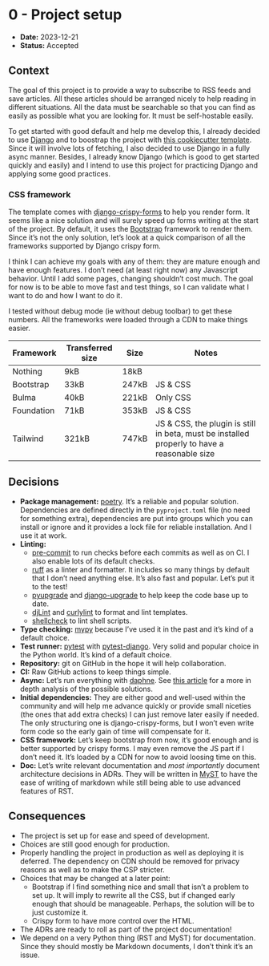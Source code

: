 # 0 - Project setup

* **Date:** 2023-12-21
* **Status:** Accepted

## Context

The goal of this project is to provide a way to subscribe to RSS feeds and save articles.
All these articles should be arranged nicely to help reading in different situations.
All the data must be searchable so that you can find as easily as possible what you are looking for.
It must be self-hostable easily.

To get started with good default and help me develop this, I already decided to use [Django](https://docs.djangoproject.com/) and to boostrap the project with [this cookiecutter template](https://cookiecutter-django.readthedocs.io/en/latest/).
Since it will involve lots of fetching, I also decided to use Django in a fully async manner.
Besides, I already know Django (which is good to get started quickly and easily) and I intend to use this project for practicing Django and applying some good practices.

### CSS framework

The template comes with [django-crispy-forms](https://github.com/django-crispy-forms/django-crispy-forms) to help you render form.
It seems like a nice solution and will surely speed up forms writing at the start of the project.
By default, it uses the [Bootstrap](https://getbootstrap.com/) framework to render them.
Since it’s not the only solution, let’s look at a quick comparison of all the frameworks supported by Django crispy form.

I think I can achieve my goals with any of them: they are mature enough and have enough features.
I don’t need (at least right now) any Javascript behavior.
Until I add some pages, changing shouldn’t cost much.
The goal for now is to be able to move fast and test things, so I can validate what I want to do and how I want to do it.

I tested without debug mode (ie without debug toolbar) to get these numbers.
All the frameworks were loaded through a CDN to make things easier.

| Framework  | Transferred size | Size  | Notes                                                                                       |
|------------|------------------|-------|---------------------------------------------------------------------------------------------|
| Nothing    | 9kB              | 18kB  |                                                                                             |
| Bootstrap  | 33kB             | 247kB | JS & CSS                                                                                    |
| Bulma      | 40kB             | 221kB | Only CSS                                                                                    |
| Foundation | 71kB             | 353kB | JS & CSS                                                                                    |
| Tailwind   | 321kB            | 747kB | JS & CSS, the plugin is still in beta, must be installed properly to have a reasonable size |


## Decisions

* **Package management:** [poetry](https://python-poetry.org/). It’s a reliable and popular solution. Dependencies are defined directly in the `pyproject.toml` file (no need for something extra), dependencies are put into groups which you can install or ignore and it provides a lock file for reliable installation. And I use it at work.
* **Linting:**
  * [pre-commit](https://pre-commit.com/) to run checks before each commits as well as on CI. I also enable lots of its default checks.
  * [ruff](https://docs.astral.sh/ruff/) as a linter and formatter. It includes so many things by default that I don’t need anything else. It’s also fast and popular. Let’s put it to the test!
  * [pyupgrade](https://github.com/asottile/pyupgrade) and [django-upgrade](https://github.com/adamchainz/django-upgrade) to help keep the code base up to date.
  * [djLint](https://github.com/Riverside-Healthcare/djLint) and [curlylint](https://github.com/thibaudcolas/curlylint) to format and lint templates.
  * [shellcheck](https://github.com/shellcheck-py/shellcheck-py) to lint shell scripts.
* **Type checking:** [mypy](https://mypy.readthedocs.io/en/stable/index.html) because I’ve used it in the past and it’s kind of a default choice.
* **Test runner:** [pytest](https://docs.pytest.org/en/7.4.x/) with [pytest-django](https://pytest-django.readthedocs.io/en/latest/). Very solid and popular choice in the Python world. It’s kind of a default choice.
* **Repository:** git on GitHub in the hope it will help collaboration.
* **CI:** Raw GitHub actions to keep things simple.
* **Async:** Let’s run everything with [daphne](https://github.com/django/daphne). See [this article](https://www.jujens.eu/posts/en/2023/Dec/10/django-async/#django-async) for a more in depth analysis of the possible solutions.
* **Initial dependencies:** They are either good and well-used within the community and will help me advance quickly or provide small niceties (the ones that add extra checks) I can just remove later easily if needed. The only structuring one is django-crispy-forms, but I won’t even write form code so the early gain of time will compensate for it.
* **CSS framework:** Let’s keep bootstrap from now, it’s good enough and is better supported by crispy forms. I may even remove the JS part if I don’t need it. It’s loaded by a CDN for now to avoid loosing time on this.
* **Doc:** Let’s write relevant documentation and *most importantly* document architecture decisions in ADRs. They will be written in [MyST](https://myst-parser.readthedocs.io/en/stable/intro.html) to have the ease of writing of markdown while still being able to use advanced features of RST. 


## Consequences

* The project is set up for ease and speed of development.
* Choices are still good enough for production.
* Properly handling the project in production as well as deploying it is deferred. The dependency on CDN should be removed for privacy reasons as well as to make the CSP stricter.
* Choices that may be changed at a later point:
  * Bootstrap if I find something nice and small that isn’t a problem to set up. It will imply to rewrite all the CSS, but if changed early enough that should be manageable. Perhaps, the solution will be to just customize it.
  * Crispy form to have more control over the HTML.
* The ADRs are ready to roll as part of the project documentation!
* We depend on a very Python thing (RST and MyST) for documentation. Since they should mostly be Markdown documents, I don’t think it’s an issue.
